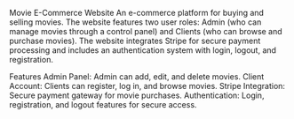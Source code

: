 Movie E-Commerce Website
An e-commerce platform for buying and selling movies. The website features two user roles: Admin (who can manage movies through a control panel) and Clients (who can browse and purchase movies). The website integrates Stripe for secure payment processing and includes an authentication system with login, logout, and registration.

Features
Admin Panel: Admin can add, edit, and delete movies.
Client Account: Clients can register, log in, and browse movies.
Stripe Integration: Secure payment gateway for movie purchases.
Authentication: Login, registration, and logout features for secure access.
